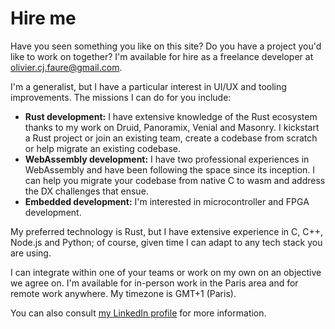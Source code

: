 
# Hire me

Have you seen something you like on this site? Do you have a project you'd like to work on together? I'm available for hire as a freelance developer at [olivier.cj.faure@gmail.com](mailto:olivier.cj.faure@gmail.com).

I'm a generalist, but I have a particular interest in UI/UX and tooling improvements. The missions I can do for you include:

- **Rust development:** I have extensive knowledge of the Rust ecosystem thanks to my work on Druid, Panoramix, Venial and Masonry. I kickstart a Rust project or join an existing team, create a codebase from scratch or help migrate an existing codebase.
- **WebAssembly development:** I have two professional experiences in WebAssembly and have been following the space since its inception. I can help you migrate your codebase from native C to wasm and address the DX challenges that ensue.
- **Embedded development:** I'm interested in microcontroller and FPGA development.

My preferred technology is Rust, but I have extensive experience in C, C++, Node.js and Python; of course, given time I can adapt to any tech stack you are using.

I can integrate within one of your teams or work on my own on an objective we agree on. I'm available for in-person work in the Paris area and for remote work anywhere. My timezone is GMT+1 (Paris).

You can also consult [my LinkedIn profile](https://www.linkedin.com/in/olivier-faure-2b1a4b116/) for more information.
